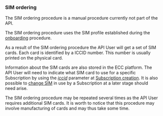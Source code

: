 ### SIM ordering

The SIM ordering procedure is a manual procedure currently not part of the API.

The SIM ordering procedure uses the SIM profile established during the [onboarding](onboarding.md) procedure.

As a result of the SIM ordering procedure the API User will get a set of SIM cards. Each card is identified by a ICCID number. This number is usually printed on the physical card.

Information about the SIM cards are also stored in the ECC platform. The API User will need to indicate what SIM card to use for a specific Subscription by using the _[iccid](parameters.md#iccid)_ parameter at [Subscription creation](create_subscription.md). It is also possible to [change SIM](change_sim.md) in use by a Subscription at a later stage should need arise.

The SIM ordering procedure may be repeated several times as the API User requires additional SIM cards. It is worth to notice that this procedure may involve manufacturing of cards and may thus take some time.  
